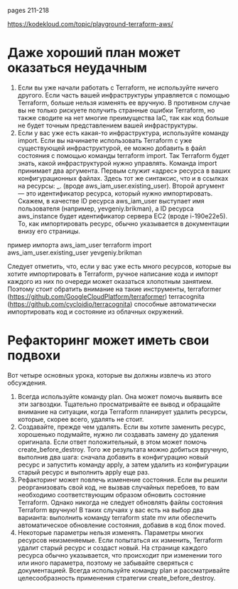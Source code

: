 pages 211-218

https://kodekloud.com/topic/playground-terraform-aws/

# Даже хороший план может оказаться неудачным
1. Если вы уже начали работать с Terraform, не используйте ничего другого. Если часть вашей инфраструктуры управляется с помощью Terraform, больше нельзя изменять ее вручную. В противном случае вы не только рискуете получить странные ошибки Terraform, но также сводите на нет многие преимущества IaC, так как код больше не будет точным представлением вашей инфраструктуры.
2. Если у вас уже есть какая-то инфраструктура, используйте команду import. Если вы начинаете использовать Terraform с уже существующей инфраструктурой, ее можно добавить в файл состояния с помощью команды terraform import. Так Terraform будет знать, какой инфраструктурой нужно управлять. Команда import принимает два аргумента. Первым служит «адрес» ресурса в ваших конфигурационных файлах. Здесь тот же синтаксис, что и в ссылках на ресурсы: <PROVIDER>_<TYPE>.<NAME> (вроде aws_iam_user.existing_user). Второй аргумент — это идентификатор ресурса, который нужно импортировать. Скажем, в качестве ID ресурса aws_iam_user выступает имя пользователя (например, yevgeniy.brikman), а ID ресурса aws_instance будет идентификатор сервера EC2 (вроде i-190e22e5). То, как импортировать ресурс, обычно указывается в документации внизу его страницы.

пример импорта aws_iam_user
terraform import aws_iam_user.existing_user yevgeniy.brikman

Следует отметить, что, если у вас уже есть много ресурсов, которые вы хотите импортировать в Terraform, ручное написание кода и импорт каждого из них по очереди может оказаться хлопотным занятием. Поэтому стоит обратить внимание на такие инструменты,
terraformer (https://github.com/GoogleCloudPlatform/terraformer)
terracognita (https://github.com/cycloidio/terracognita)
способные автоматически импортировать код и состояние из облачных окружений.


# Рефакторинг может иметь свои подвохи
Вот четыре основных урока, которые вы должны извлечь из этого обсуждения.
1. Всегда используйте команду plan. Она может помочь выявить все эти загвоздки. Тщательно просматривайте ее вывод и обращайте внимание на ситуации, когда Terraform планирует удалить ресурсы, которые, скорее всего, удалять не стоит.
2. Создавайте, прежде чем удалять. Если вы хотите заменить ресурс, хорошенько подумайте, нужно ли создавать замену до удаления оригинала. Если ответ положительный, в этом может помочь create_before_destroy. Того же результата можно добиться вручную, выполнив два шага: сначала добавить в конфигурацию новый ресурс и запустить команду apply, а затем удалить из конфигурации старый ресурс и выполнить apply еще раз.
3. Рефакторинг может повлечь изменение состояния. Если вы решили реорганизовать свой код, не вызвав случайных перебоев, то вам необходимо соответствующим образом обновить состояние Terraform. Однако никогда не следует обновлять файлы состояния Terraform вручную! В таких случаях у вас есть на выбор два варианта: выполнить команду terraform state mv или обеспечить автоматическое обновление состояния, добавив в код блок moved.
4. Некоторые параметры нельзя изменять. Параметры многих ресурсов неизменяемые. Если попытаться их изменить, Terraform удалит старый ресурс и создаст новый. На странице каждого ресурса обычно указывается, что происходит при изменении того или иного параметра, поэтому не забывайте сверяться с документацией. Всегда используйте команду plan и рассматривайте целесообразность применения стратегии create_before_destroy.



